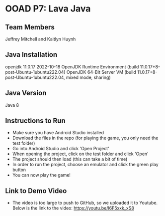 # OOAD P7: Lava Java 

## Team Members
Jeffrey Mitchell and Kaitlyn Huynh

## Java Installation
openjdk 11.0.17 2022-10-18
OpenJDK Runtime Environment (build 11.0.17+8-post-Ubuntu-1ubuntu222.04)
OpenJDK 64-Bit Server VM (build 11.0.17+8-post-Ubuntu-1ubuntu222.04, mixed mode, sharing)

## Java Version
Java 8

## Instructions to Run
- Make sure you have Android Studio installed
- Download the files in the repo (for playing the game, you only need the test folder)
- Go into Android Studio and click 'Open Project'
- When opening the project, click on the test folder and click 'Open'
- The project should then load (this can take a bit of time)
- In order to run the project, choose an emulator and click the green play button
- You can now play the game!

## Link to Demo Video
- The video is too large to push to GitHub, so we uploaded it to Youtube. Below is the link to the video:
https://youtu.be/I6F5xxk_xS8
